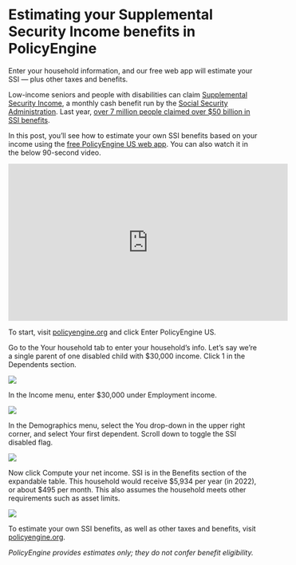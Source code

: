# Estimating your Supplemental Security Income benefits in PolicyEngine

Enter your household information, and our free web app will estimate your SSI — plus other taxes and benefits.

Low-income seniors and people with disabilities can claim [Supplemental Security Income](https://www.ssa.gov/ssi/), a monthly cash benefit run by the [Social Security Administration](https://www.ssa.gov/). Last year, [over 7 million people claimed over $50 billion in SSI benefits](https://www.ssa.gov/budget/FY22Files/2022BO.pdf).

In this post, you’ll see how to estimate your own SSI benefits based on your income using the [free PolicyEngine US web app](http://policyengine.org/us). You can also watch it in the below 90-second video.

<center><iframe width="560" height="315" src="https://www.youtube.com/embed/hqId_2EJy9o" frameborder="0" allowfullscreen></iframe></center>

To start, visit [policyengine.org](https://policyengine.org/) and click Enter PolicyEngine US.

Go to the Your household tab to enter your household’s info. Let’s say we’re a single parent of one disabled child with $30,000 income. Click 1 in the Dependents section.

![](https://cdn-images-1.medium.com/max/4228/1*5HwxclNO_eVCNnzQH95MBA.png)

In the Income menu, enter $30,000 under Employment income.

![](https://cdn-images-1.medium.com/max/4228/1*oZ3CRAEsSnrvyVyjNYOY4w.png)

In the Demographics menu, select the You drop-down in the upper right corner, and select Your first dependent. Scroll down to toggle the SSI disabled flag.

![](https://cdn-images-1.medium.com/max/4228/1*NL9U8j7SGxkDvV73kfUW8w.png)

Now click Compute your net income. SSI is in the Benefits section of the expandable table. This household would receive $5,934 per year (in 2022), or about $495 per month. This also assumes the household meets other requirements such as asset limits.

![](https://cdn-images-1.medium.com/max/4220/1*07anufgQuSoobtdMU0DUrQ.png)

To estimate your own SSI benefits, as well as other taxes and benefits, visit [policyengine.org](https://policyengine.org/).

_PolicyEngine provides estimates only; they do not confer benefit eligibility._
